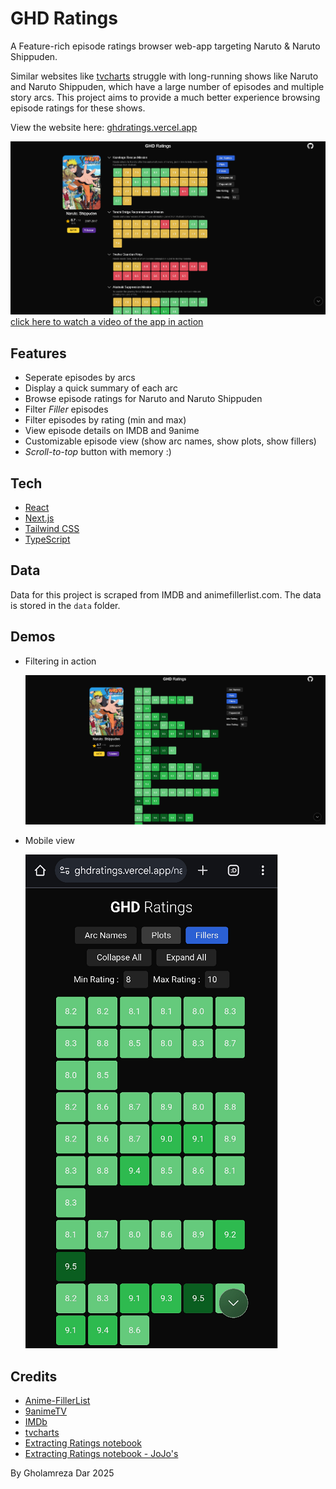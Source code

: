# GHD Ratings

A Feature-rich episode ratings browser web-app targeting Naruto & Naruto Shippuden.

Similar websites like [tvcharts](https://tvcharts.co/show/naruto-tt0409591) struggle with long-running shows like Naruto and Naruto Shippuden, which have a large number of episodes and multiple story arcs. This project aims to provide a much better experience browsing episode ratings for these shows.

View the website here: [ghdratings.vercel.app](https://ghdratings.vercel.app/)

[![demo1](demo/demo1.png)](https://youtu.be/3QD494adz88)
[click here to watch a video of the app in action](https://youtu.be/3QD494adz88)

## Features

- Seperate episodes by arcs
- Display a quick summary of each arc
- Browse episode ratings for Naruto and Naruto Shippuden
- Filter *Filler* episodes
- Filter episodes by rating (min and max)
- View episode details on IMDB and 9anime
- Customizable episode view (show arc names, show plots, show fillers)
- *Scroll-to-top* button with memory :)

## Tech

- [React](https://reactjs.org/)
- [Next.js](https://nextjs.org/)
- [Tailwind CSS](https://tailwindcss.com/)
- [TypeScript](https://www.typescriptlang.org/)

## Data

Data for this project is scraped from IMDB and animefillerlist.com. The data is stored in the `data` folder.

## Demos

- Filtering in action

    ![demo2](demo/demo2.png)

- Mobile view

    ![demomobile](demo/demomobilelow.png)

## Credits

- [Anime-FillerList](https://www.animefillerlist.com/)
- [9animeTV](https://9animetv.to/)
- [IMDb](https://www.imdb.com/)
- [tvcharts](https://tvcharts.co/)
- [Extracting Ratings notebook](https://colab.research.google.com/drive/1urPLCeFyxjLdKq4rMC4skWXnUgt1bY8p?usp=sharing)
- [Extracting Ratings notebook - JoJo's](https://colab.research.google.com/drive/10XD9uN8S45YuQ9NYNE-nPYHlfUzfak2W?usp=sharing)

By Gholamreza Dar 2025
